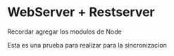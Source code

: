 # WebServer + Restserver

Recordar agregar los modulos de Node

Esta es una prueba para realizar para la sincronizacion
